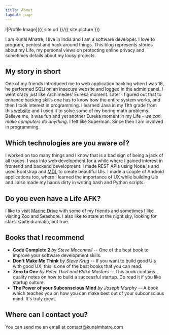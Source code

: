 ```yaml
---
title: About
layout: page
---
```

![Profile Image]({{ site.url }}/{{ site.picture }})

<p>
I am Kunal Mhatre, I live in India and I am a software developer. I love to program, pentest and hack around things. This blog represents stories about my Life, my personal views on protecting online privacy and sometimes details about my lousy projects.
</p>

## My story in short

One of my friends introduced me to web application hacking when I was 16, he performed SQLi on an insecure website and logged in the admin panel. I went crazy just like Archimedes’ Eureka moment. Later I figured out that to enhance hacking skills one has to know how the entire system works, and then I took interest in programming. I learned Java in my 11th grade from this [website](http://www.homeandlearn.co.uk/java/java.html) and I used it to solve some of my boring math problems. Believe me, it was fun and yet another Eureka moment in my Life - *we can make computers do anything*. I felt like Superman. Since then I am involved in programming.

## Which technologies are you aware of?

<p>
I worked on too many things and I know that is a bad sign of being a jack of all trades. I was into web development for a while where I gained interest in frontend and backend development. I made REST APIs using Node.js and used Bootstrap and <a href="https://getmdl.io">MDL</a> to create beautiful UIs. I made a couple of Android applications too, where I learned the importance of UX while building UIs and I also made my hands dirty in writing bash and Python scripts. 
</p>

## Do you even have a Life AFK?

<p>
I like to visit <a href="https://en.wikipedia.org/wiki/Marine_Drive,_Mumbai">Marine Drive</a> with some of my friends and sometimes I like visiting Zoo and Seashore. I also like to stare at the night sky, looking for stars. Quite dramatic, but true. 
</p>

## Books that I recommend

- **Code Complete 2** *by Steve Mcconnell* -- One of the best book to improve your software development skills.
- **Don't Make Me Think** *by Steve Krug* -- If you want to build good UIs with good UX, this is one of the best books that you can read.
- **Zero to One** *by Peter Thiel and Blake Masters* -- This book contains quality notes on how to build a successful startup. Do read it if you like startup culture.
- **The Power of your Subconscious Mind** *by Joseph Murphy* -- A book which teaches you on how you can make best out of your subconscious mind. It's truly great.

## Where can I contact you?

<p>You can send me an email at contact@kunalmhatre.com</p>